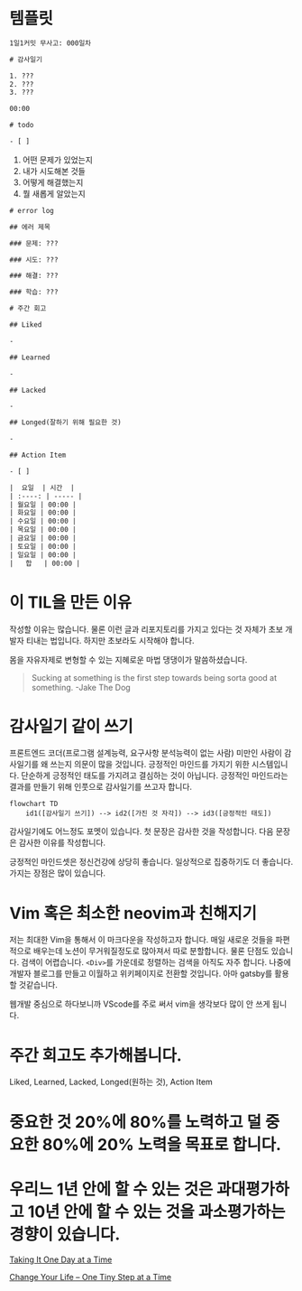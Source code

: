 # 템플릿

```txt
1일1커밋 무사고: 000일차

# 감사일기

1. ???
2. ???
3. ???

00:00

# todo

- [ ]
```

1. 어떤 문제가 있었는지
2. 내가 시도해본 것들
3. 어떻게 해결했는지
4. 뭘 새롭게 알았는지

```txt
# error log

## 에러 제목

### 문제: ???

### 시도: ???

### 해결: ???

### 학습: ???

```

```txt
# 주간 회고

## Liked

-

## Learned

-

## Lacked

-

## Longed(잘하기 위해 필요한 것)

-

## Action Item

- [ ]
```

```txt
|  요일  | 시간  |
| :----: | ----- |
| 월요일 | 00:00 |
| 화요일 | 00:00 |
| 수요일 | 00:00 |
| 목요일 | 00:00 |
| 금요일 | 00:00 |
| 토요일 | 00:00 |
| 일요일 | 00:00 |
|   합   | 00:00 |
```

# 이 TIL을 만든 이유

작성할 이유는 많습니다.
물론 이런 글과 리포지토리를 가지고 있다는 것 자체가 초보 개발자 티내는 법입니다. 하지만 초보라도 시작해야 합니다.

몸을 자유자제로 변형할 수 있는 지혜로운 마법 댕댕이가 말씀하셨습니다.

> Sucking at something is the first step towards being sorta good at something.
> -Jake The Dog

# 감사일기 같이 쓰기

프론트엔드 코더(프로그램 설계능력, 요구사항 분석능력이 없는 사람) 미만인 사람이 감사일기를 왜 쓰는지 의문이 많을 것입니다.
긍정적인 마인드를 가지기 위한 시스템입니다. 단순하게 긍정적인 태도를 가지려고 결심하는 것이 아닙니다. 긍정적인 마인드라는 결과를 만들기 위해 인풋으로 감사일기를 쓰고자 합니다.

```mermaid
flowchart TD
    id1([감사일기 쓰기]) --> id2([가진 것 자각]) --> id3([긍정적인 태도])
```

감사일기에도 어느정도 포멧이 있습니다. 첫 문장은 감사한 것을 작성합니다. 다음 문장은 감사한 이유를 작성합니다.

긍정적인 마인드셋은 정신건강에 상당히 좋습니다. 일상적으로 집중하기도 더 좋습니다. 가지는 장점은 많이 있습니다.

# Vim 혹은 최소한 neovim과 친해지기

저는 최대한 Vim을 통해서 이 마크다운을 작성하고자 합니다. 매일 새로운 것들을 파편적으로 배우는데 노션이 무거워질정도로 많아져서 따로 분할합니다. 물론 단점도 있습니다. 검색이 어렵습니다. `<Div>`를 가운데로 정렬하는 검색을 아직도 자주 합니다. 나중에 개발자 블로그를 만들고 이월하고 위키페이지로 전환할 것입니다. 아마 gatsby를 활용할 것같습니다.

웹개발 중심으로 하다보니까 VScode를 주로 써서 vim을 생각보다 많이 안 쓰게 됩니다.

# 주간 회고도 추가해봅니다.

Liked, Learned, Lacked, Longed(원하는 것), Action Item

# 중요한 것 20%에 80%를 노력하고 덜 중요한 80%에 20% 노력을 목표로 합니다.

# 우리느 1년 안에 할 수 있는 것은 과대평가하고 10년 안에 할 수 있는 것을 과소평가하는 경향이 있습니다.

[Taking It One Day at a Time](https://www.youtube.com/watch?v=UhWFddWz1Nk)

[Change Your Life – One Tiny Step at a Time](https://www.youtube.com/watch?v=75d_29QWELk)
